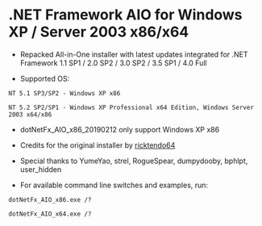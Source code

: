 # .NET Framework AIO for Windows XP / Server 2003 x86/x64

* Repacked All-in-One installer with latest updates integrated for .NET Framework 1.1 SP1 / 2.0 SP2 / 3.0 SP2 / 3.5 SP1 / 4.0 Full

* Supported OS:  
```
NT 5.1 SP3/SP2 - Windows XP x86

NT 5.2 SP2/SP1 - Windows XP Professional x64 Edition, Windows Server 2003 x64/x86
```

* dotNetFx_AIO_x86_20190212 only support Windows XP x86

* Credits for the original installer by [ricktendo64](https://forums.mydigitallife.net/members/28038/)

* Special thanks to YumeYao, strel, RogueSpear, dumpydooby, bphlpt, user_hidden

* For available command line switches and examples, run:  
```
dotNetFx_AIO_x86.exe /?

dotNetFx_AIO_x64.exe /?
```
